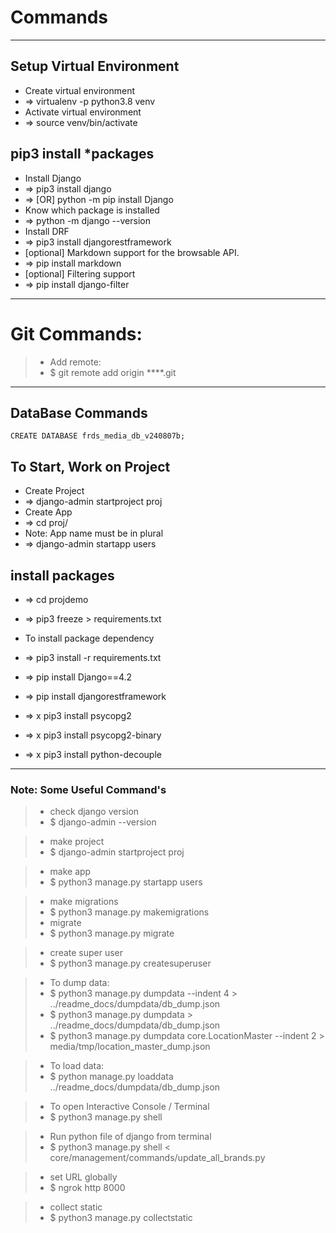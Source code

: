 # Commands


---
## Setup Virtual Environment
- Create virtual environment 
- => virtualenv -p python3.8 venv
- Activate virtual environment 
- => source venv/bin/activate



## pip3 install *packages
- Install Django
- => pip3 install django
- => [OR] python -m pip install Django
- Know which package is installed
- => python -m django --version
- Install DRF
- => pip3 install djangorestframework
- [optional] Markdown support for the browsable API.
- => pip install markdown
- [optional] Filtering support
- => pip install django-filter

---
# Git Commands:
> - Add remote:
> - $ git remote add origin ****.git


---
## DataBase Commands
```
CREATE DATABASE frds_media_db_v240807b;

```


## To Start, Work on Project 
- Create Project
- => django-admin startproject proj
- Create App
- => cd proj/
- Note: App name must be in plural
- => django-admin startapp users


## install packages
- => cd projdemo
- => pip3 freeze > requirements.txt
- To install package dependency
- => pip3 install -r requirements.txt

- => pip install Django==4.2
- => pip install djangorestframework
- => x pip3 install psycopg2
- => x pip3 install psycopg2-binary
- => x pip3 install python-decouple


---
### Note: Some Useful Command's

> - check django version
> - $ django-admin --version

> - make project
> - $ django-admin startproject proj

> - make app
> - $ python3 manage.py startapp users

> - make migrations
> - $ python3 manage.py makemigrations
> - migrate
> - $ python3 manage.py migrate

> - create super user
> - $ python3 manage.py createsuperuser

> - To dump data:
> - $ python3 manage.py dumpdata --indent 4 > ../readme_docs/dumpdata/db_dump.json
> - $ python3 manage.py dumpdata > ../readme_docs/dumpdata/db_dump.json
> - $ python3 manage.py dumpdata core.LocationMaster --indent 2 > media/tmp/location_master_dump.json

> - To load data:
> - $ python manage.py loaddata ../readme_docs/dumpdata/db_dump.json

> - To open Interactive Console / Terminal
> - $ python3 manage.py shell

> - Run python file of django from terminal
> - $ python3 manage.py shell < core/management/commands/update_all_brands.py

> - set URL globally
> - $ ngrok http 8000

> - collect static
> - $ python3 manage.py collectstatic



